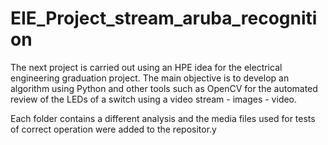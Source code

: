 # EIE_Project_stream_aruba_recognition

The next project is carried out using an HPE idea for the electrical engineering graduation project.
The main objective is to develop an algorithm using Python and other tools such as OpenCV for the automated
review of the LEDs of a switch using a video stream - images - video.

Each folder contains a different analysis and the media files used for tests of correct operation were added to the repositor.y
